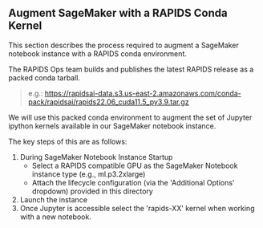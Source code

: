 ## **Augment SageMaker with a RAPIDS Conda Kernel**
This section describes the process required to augment a SageMaker notebook instance with a RAPIDS conda environment.

The RAPIDS Ops team builds and publishes the latest RAPIDS release as a packed conda tarball. 
> e.g.: https://rapidsai-data.s3.us-east-2.amazonaws.com/conda-pack/rapidsai/rapids22.06_cuda11.5_py3.9.tar.gz

We will use this packed conda environment to augment the set of Jupyter ipython kernels available in our SageMaker notebook instance.

The key steps of this are as follows:
1. During SageMaker Notebook Instance Startup
   - Select a RAPIDS compatible GPU as the SageMaker Notebook instance type (e.g., ml.p3.2xlarge) 
   - Attach the lifecycle configuration (via the 'Additional Options' dropdown) provided in this directory
2. Launch the instance
3. Once Jupyter is accessible select the 'rapids-XX' kernel when working with a new notebook.